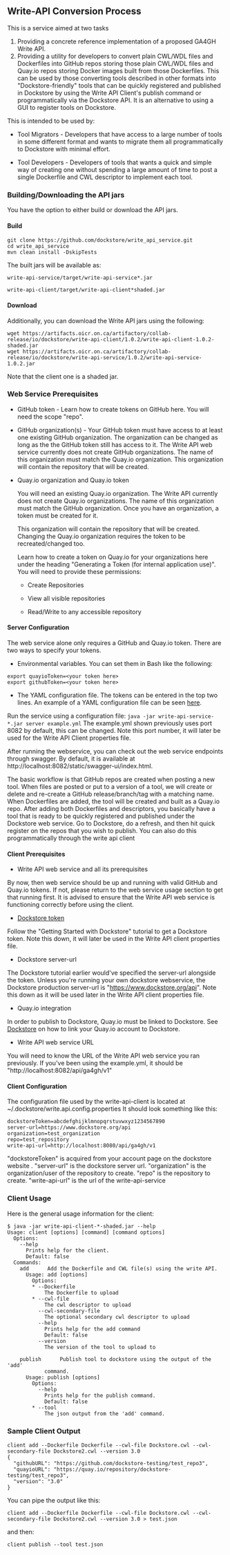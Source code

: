 ## Write-API Conversion Process

This is a service aimed at two tasks

1. Providing a concrete reference implementation of a proposed GA4GH Write API.
2. Providing a utility for developers to convert plain CWL/WDL files and Dockerfiles into GitHub repos storing those plain CWL/WDL files and Quay.io repos storing Docker images built from those Dockerfiles. This can be used by those converting tools described in other formats into "Dockstore-friendly" tools that can be quickly registered and published in Dockstore by using the Write API Client's publish command or programmatically via the Dockstore API. It is an alternative to using a GUI to register tools on Dockstore.

This is intended to be used by:

* Tool Migrators - Developers that have access to a large number of tools in some different format and wants to migrate them all programmatically to Dockstore with minimal effort.

* Tool Developers - Developers of tools that wants a quick and simple way of creating one without spending a large amount of time to post a single Dockerfile and CWL descriptor to implement each tool.

### Building/Downloading the API jars

You have the option to either build or download the API jars.

#### Build

```
git clone https://github.com/dockstore/write_api_service.git
cd write_api_service
mvn clean install -DskipTests
```
The built jars will be available as:

`write-api-service/target/write-api-service*.jar`

`write-api-client/target/write-api-client*shaded.jar`

#### Download

Additionally, you can download the Write API jars using the following:

```
wget https://artifacts.oicr.on.ca/artifactory/collab-release/io/dockstore/write-api-client/1.0.2/write-api-client-1.0.2-shaded.jar
wget https://artifacts.oicr.on.ca/artifactory/collab-release/io/dockstore/write-api-service/1.0.2/write-api-service-1.0.2.jar
```

Note that the client one is a shaded jar.

### Web Service Prerequisites

* GitHub token - Learn how to create tokens on GitHub here. You will need the scope "repo".

* GitHub organization(s) - Your GitHub token must have access to at least one existing GitHub organization. The organization can be changed as long as the the GitHub token still has access to it. The Write API web service currently does not create GitHub organizations. The name of this organization must match the Quay.io organization. This organization will contain the repository that will be created.

* Quay.io organization and Quay.io token

    You will need an existing Quay.io organization. The Write API currently does not create Quay.io organizations. The name of this organization must match the GitHub organization. Once you have an organization, a token must be created for it.

    This organization will contain the repository that will be created. Changing the Quay.io organization requires the token to be recreated/changed too.

    Learn how to create a token on Quay.io for your organizations here under the heading "Generating a Token (for internal application use)". You will need to provide these permissions:
    
    * Create Repositories
    
    * View all visible repositories
    
    * Read/Write to any accessible repository
    
#### Server Configuration

The web service alone only requires a GitHub and Quay.io token. There are two ways to specify your tokens.

- Environmental variables.
    You can set them in Bash like the following:
```
export quayioToken=<your token here>
export githubToken=<your token here>
```

- The YAML configuration file. The tokens can be entered in the top two lines. An example of a YAML configuration file can be seen [here](https://github.com/dockstore/write_api_service/blob/develop/write-api-service/src/main/resources/example.yml).

Run the service using a configuration file:
`java -jar write-api-service-*.jar server example.yml`
The example.yml shown previously uses port 8082 by default, this can be changed. Note this port number, it will later be used for the Write API Client properties file.

After running the webservice, you can check out the web service endpoints through swagger. By default, it is available at http://localhost:8082/static/swagger-ui/index.html.

The basic workflow is that GitHub repos are created when posting a new tool. When files are posted or put to a version of a tool, we will create or delete and re-create a GitHub release/branch/tag with a matching name. When Dockerfiles are added, the tool will be created and built as a Quay.io repo. After adding both Dockerfiles and descriptors, you basically have a tool that is ready to be quickly registered and published under the Dockstore web service. Go to Dockstore, do a refresh, and then hit quick register on the repos that you wish to publish. You can also do this programmatically through the write api client

#### Client Prerequisites

* Write API web service and all its prerequisites

By now, then web service should be up and running with valid GitHub and Quay.io tokens. If not, please return to the web service usage section to get that running first. It is advised to ensure that the Write API web service is functioning correctly before using the client.

* [Dockstore token](https://docs.dockstore.org//register-on-dockstore/)

Follow the "Getting Started with Dockstore" tutorial to get a Dockstore token. Note this down, it will later be used in the Write API client properties file.

* Dockstore server-url

The Dockstore tutorial earlier would've specified the server-url alongside the token. Unless you're running your own dockstore webservice, the Dockstore production server-url is "https://www.dockstore.org/api". Note this down as it will be used later in the Write API client properties file.

* Quay.io integration

In order to publish to Dockstore, Quay.io must be linked to Dockstore. See [Dockstore](https://docs.dockstore.org//register-on-dockstore/#linking-with-external-services) on how to link your Quay.io account to Dockstore.

* Write API web service URL

You will need to know the URL of the Write API web service you ran previously. If you've been using the example.yml, it should be "http://localhost:8082/api/ga4gh/v1"

#### Client Configuration

The configuration file used by the write-api-client is located at ~/.dockstore/write.api.config.properties
It should look something like this:

```
dockstoreToken=abcdefghijklmnopqrstuvwxyz1234567890
server-url=https://www.dockstore.org/api
organization=test_organization
repo=test_repository
write-api-url=http://localhost:8080/api/ga4gh/v1
```

"dockstoreToken" is acquired from your account page on the dockstore website .
"server-url" is the dockstore server url.
"organization" is the organization/user of the repository to create.
"repo" is the repository to create.
"write-api-url" is the url of the write-api-service


### Client Usage
Here is the general usage information for the client:

```
$ java -jar write-api-client-*-shaded.jar --help
Usage: client [options] [command] [command options]
  Options:
    --help
      Prints help for the client.
      Default: false
  Commands:
    add      Add the Dockerfile and CWL file(s) using the write API.
      Usage: add [options]
        Options:
        * --Dockerfile
            The Dockerfile to upload
        * --cwl-file
            The cwl descriptor to upload
          --cwl-secondary-file
            The optional secondary cwl descriptor to upload
          --help
            Prints help for the add command
            Default: false
          --version
            The version of the tool to upload to

    publish      Publish tool to dockstore using the output of the 'add'
            command.
      Usage: publish [options]
        Options:
          --help
            Prints help for the publish command.
            Default: false
        * --tool
            The json output from the 'add' command.
```

### Sample Client Output
```
client add --Dockerfile Dockerfile --cwl-file Dockstore.cwl --cwl-secondary-file Dockstore2.cwl --version 3.0
{
  "githubURL": "https://github.com/dockstore-testing/test_repo3",
  "quayioURL": "https://quay.io/repository/dockstore-testing/test_repo3",
  "version": "3.0"
}
```
You can pipe the output like this:
```
client add --Dockerfile Dockerfile --cwl-file Dockstore.cwl --cwl-secondary-file Dockstore2.cwl --version 3.0 > test.json
```
and then:
```
client publish --tool test.json
```

